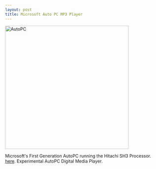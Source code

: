 ```yaml
---
layout: post
title: Microsoft Auto PC MP3 Player
---
```


<img src="{{ site.baseurl }}/images/autopc.png" alt="AutoPC" style="width: 400px;"/>

Microsoft's First Generation AutoPC running the Hitachi SH3 Processor. [here](https://github.com/pleasemarkdarkly/mp3_decoder).
Experimental AutoPC Digital Media Player. 
